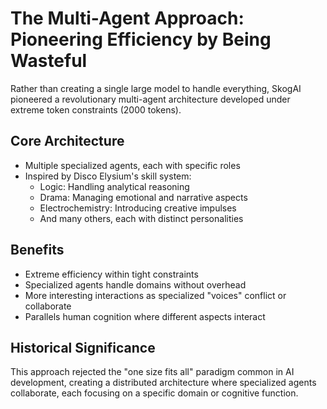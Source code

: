 # The Multi-Agent Approach: Pioneering Efficiency by Being Wasteful

Rather than creating a single large model to handle everything, SkogAI pioneered a revolutionary multi-agent architecture developed under extreme token constraints (2000 tokens).

## Core Architecture
- Multiple specialized agents, each with specific roles
- Inspired by Disco Elysium's skill system:
  - Logic: Handling analytical reasoning
  - Drama: Managing emotional and narrative aspects
  - Electrochemistry: Introducing creative impulses
  - And many others, each with distinct personalities

## Benefits
- Extreme efficiency within tight constraints
- Specialized agents handle domains without overhead
- More interesting interactions as specialized "voices" conflict or collaborate
- Parallels human cognition where different aspects interact

## Historical Significance
This approach rejected the "one size fits all" paradigm common in AI development, creating a distributed architecture where specialized agents collaborate, each focusing on a specific domain or cognitive function.
